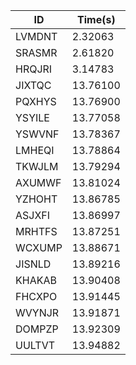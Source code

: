 |ID|Time(s)|
|-|-|
|LVMDNT|2.32063|
|SRASMR|2.61820|
|HRQJRI|3.14783|
|JIXTQC|13.76100|
|PQXHYS|13.76900|
|YSYILE|13.77058|
|YSWVNF|13.78367|
|LMHEQI|13.78864|
|TKWJLM|13.79294|
|AXUMWF|13.81024|
|YZHOHT|13.86785|
|ASJXFI|13.86997|
|MRHTFS|13.87251|
|WCXUMP|13.88671|
|JISNLD|13.89216|
|KHAKAB|13.90408|
|FHCXPO|13.91445|
|WVYNJR|13.91871|
|DOMPZP|13.92309|
|UULTVT|13.94882|
